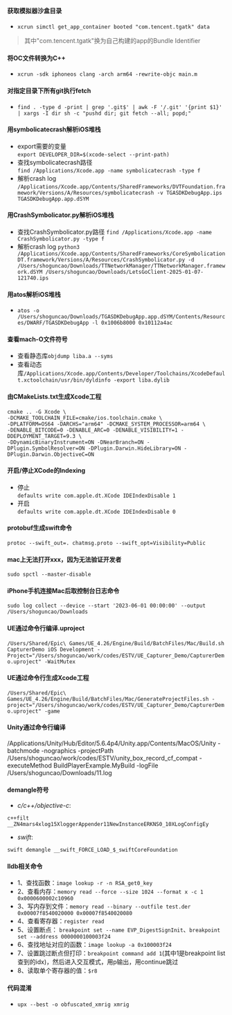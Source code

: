 #### 获取模拟器沙盒目录  
* ```xcrun simctl get_app_container booted "com.tencent.tgatk" data```  
> 其中"com.tencent.tgatk"换为自己构建的app的Bundle Identifier

#### 将OC文件转换为C++
* ```xcrun -sdk iphoneos clang -arch arm64 -rewrite-objc main.m```

#### 对指定目录下所有git执行fetch
* ```find . -type d -print | grep '.git$' | awk -F '/.git' '{print $1}' | xargs -I dir sh -c "pushd dir; git fetch --all; popd;"```

#### 用symbolicatecrash解析iOS堆栈
* export需要的变量  
```export DEVELOPER_DIR=$(xcode-select --print-path)```  
* 查找symbolicatecrash路径  
```find /Applications/Xcode.app -name symbolicatecrash -type f```  
* 解析crash log
```/Applications/Xcode.app/Contents/SharedFrameworks/DVTFoundation.framework/Versions/A/Resources/symbolicatecrash -v TGASDKDebugApp.ips TGASDKDebugApp.app.dSYM```  

#### 用CrashSymbolicator.py解析iOS堆栈
* 查找CrashSymbolicator.py路径
```find /Applications/Xcode.app -name CrashSymbolicator.py -type f```
* 解析crash log
```python3 /Applications/Xcode.app/Contents/SharedFrameworks/CoreSymbolicationDT.framework/Versions/A/Resources/CrashSymbolicator.py -d /Users/shoguncao/Downloads/TTNetworkManager/TTNetworkManager.framework.dSYM /Users/shoguncao/Downloads/LetsGoClient-2025-01-07-121740.ips```

#### 用atos解析iOS堆栈  
* ```atos -o /Users/shoguncao/Downloads/TGASDKDebugApp.app.dSYM/Contents/Resources/DWARF/TGASDKDebugApp -l 0x1006b8000 0x10112a4ac```  

#### 查看mach-O文件符号
* 查看静态库`objdump liba.a --syms`
* 查看动态库`/Applications/Xcode.app/Contents/Developer/Toolchains/XcodeDefault.xctoolchain/usr/bin/dyldinfo -export liba.dylib`

#### 由CMakeLists.txt生成Xcode工程
```
cmake .. -G Xcode \
-DCMAKE_TOOLCHAIN_FILE=cmake/ios.toolchain.cmake \
-DPLATFORM=OS64 -DARCHS="arm64" -DCMAKE_SYSTEM_PROCESSOR=arm64 \
-DENABLE_BITCODE=0 -DENABLE_ARC=0 -DENABLE_VISIBILITY=1 -DDEPLOYMENT_TARGET=9.3 \
-DDynamicBinaryInstrument=ON -DNearBranch=ON -DPlugin.SymbolResolver=ON -DPlugin.Darwin.HideLibrary=ON -DPlugin.Darwin.ObjectiveC=ON
```

#### 开启/停止XCode的Indexing  
- 停止  
`defaults write com.apple.dt.XCode IDEIndexDisable 1`  
- 开启  
`defaults write com.apple.dt.XCode IDEIndexDisable 0`

#### protobuf生成swift命令  
`protoc --swift_out=. chatmsg.proto --swift_opt=Visibility=Public`  

#### mac上无法打开xxx，因为无法验证开发者
`sudo spctl --master-disable`  

#### iPhone手机连接Mac后取控制台日志命令
`sudo log collect --device --start '2023-06-01 00:00:00' --output /Users/shoguncao/Downloads`

#### UE通过命令行编译.uproject
`/Users/Shared/Epic\ Games/UE_4.26/Engine/Build/BatchFiles/Mac/Build.sh CapturerDemo iOS Development -Project="/Users/shoguncao/work/codes/ESTV/UE_Capturer_Demo/CapturerDemo.uproject" -WaitMutex`

#### UE通过命令行生成Xcode工程
`/Users/Shared/Epic\ Games/UE_4.26/Engine/Build/BatchFiles/Mac/GenerateProjectFiles.sh -project="/Users/shoguncao/work/codes/ESTV/UE_Capturer_Demo/CapturerDemo.uproject" -game`  

#### Unity通过命令行编译
/Applications/Unity/Hub/Editor/5.6.4p4/Unity.app/Contents/MacOS/Unity -batchmode -nographics -projectPath /Users/shoguncao/work/codes/ESTV/unity_box_record_cf_compat -executeMethod BuildPlayerExample.MyBuild  -logFile /Users/shoguncao/Downloads/11.log

#### demangle符号
- *c/c++/objective-c*:  
```
c++filt __ZN4mars4xlog15XloggerAppender11NewInstanceERKNS0_10XLogConfigEy
```
- *swift*:
```
swift demangle __swift_FORCE_LOAD_$_swiftCoreFoundation
```

#### lldb相关命令
- 1、查找函数：`image lookup -r -n RSA_get0_key`
- 2、查看内存：`memory read --force --size 1024 --format x -c 1 0x0000600002c10960`
- 3、写内存到文件：`memory read --binary --outfile test.der 0x00007f8540020000 0x00007f8540020080`
- 4、查看寄存器：`register read`
- 5、设置断点： `breakpoint set --name EVP_DigestSignInit`、`breakpoint set --address 0000000100003f24`
- 6、查找地址对应的函数：`image lookup -a 0x100003f24`
- 7、设置跳过断点但打印：`breakpoint command add 1`(其中1是breakpoint list查到的idx)，然后进入交互模式，用p输出，用continue跳过
- 8、读取单个寄存器的值：`$r8`

#### 代码混淆
- `upx --best -o obfuscated_xmrig xmrig`


